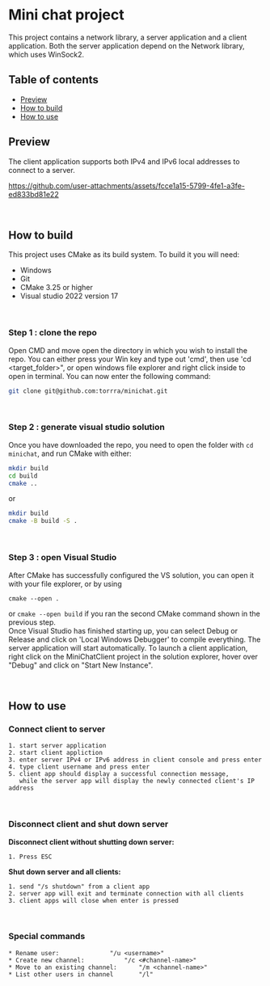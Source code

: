 # Mini chat project

This project contains a network library, a server application and a client application. Both the server application depend on the Network library, which uses WinSock2.

## Table of contents

* [Preview](https://github.com/torrra/minichat?tab=readme-ov-file#preview)
* [How to build](https://github.com/torrra/minichat?tab=readme-ov-file#how-to-build)
* [How to use](https://github.com/torrra/minichat?tab=readme-ov-file#how-to-use)

## Preview

The client application supports both IPv4 and IPv6 local addresses to connect to a server.

https://github.com/user-attachments/assets/fcce1a15-5799-4fe1-a3fe-ed833bd81e22



<br>

## How to build

This project uses CMake as its build system. To build it you will need:  
* Windows
* Git
* CMake 3.25 or higher
* Visual studio 2022 version 17

<br>

### Step 1 : clone the repo  
  
Open CMD and move open the directory in which you wish to install the repo. You can either press your Win key and type out 'cmd', then use 'cd <target_folder>", or open windows file explorer and right click inside to open in terminal. You can now enter the following command:

```bash
git clone git@github.com:torrra/minichat.git
```
<br>

### Step 2 : generate visual studio solution

Once you have downloaded the repo, you need to open the folder with `cd minichat`, and run CMake with either:

```bash
mkdir build
cd build
cmake ..
```

or

```bash
mkdir build
cmake -B build -S .
```

<br>

### Step 3 : open Visual Studio

After CMake has successfully configured the VS solution, you can open it with your file explorer, or by using 
```
cmake --open .
``` 
or ```cmake --open build``` if you ran the second CMake command shown in the previous step.  
Once Visual Studio has finished starting up, you can select Debug or Release and click on 'Local Windows Debugger' to compile everything. The server application will start automatically.
To launch a client application, right click on the MiniChatClient project in the solution explorer, hover over "Debug" and click on "Start New Instance".

<br>

## How to use

### Connect client to server

	1. start server application
	2. start client appliction
	3. enter server IPv4 or IPv6 address in client console and press enter
	4. type client username and press enter
	5. client app should display a successful connection message,
	   while the server app will display the newly connected client's IP address

<br>

### Disconnect client and shut down server

**Disconnect client without shutting down server:**

	1. Press ESC

**Shut down server and all clients:**

	1. send "/s shutdown" from a client app
	2. server app will exit and terminate connection with all clients
	3. client apps will close when enter is pressed

<br>

### Special commands

	* Rename user:				"/u <username>"
	* Create new channel:			"/c <#channel-name>"
	* Move to an existing channel:		"/m <channel-name>"
	* List other users in channel		"/l"
